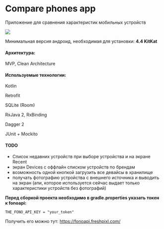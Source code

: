 # Compare phones app

Приложение для сравнения характеристик мобильных устройств

![](comparephones.gif)

Минимальная версия андроид, необходимая для установки: **4.4 KitKat**

#### Архитектура:
MVP, Clean Architecture


#### Используемые технологии:
Kotlin

Retrofit

SQLite (Room)

RxJava 2, RxBinding

Dagger 2

JUnit + Mockito


#### TODO
- Список недавних устройств при выборе устройства и на экране Recent
- экран Devices с оффлайн списком устройств по брендам
- возможность одной кнопкой загрузить все девайсы в хранилище
- получать фотографию устройства с внешнего источника и выводить на экран (апи, которое используется сейчас выдает только характеристики устройств без фотографий)



**Перед сборкой проекта необходимо в gradle.properties указать токен к fonoapi:**

```
THE_FONO_API_KEY = "your_token"
```

Получить его можно тут: https://fonoapi.freshpixl.com/
